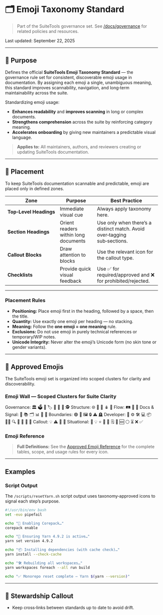 # 🗂️ Emoji Taxonomy Standard

> Part of the SuiteTools governance set.
> See [/docs/governance](../README.md) for related policies and resources.

Last updated: September 22, 2025

---

## 🎯 Purpose

Defines the official **SuiteTools Emoji Taxonomy Standard** — the governance rule set for consistent, discoverable emoji usage in documentation.
By assigning each emoji a single, unambiguous meaning, this standard improves scannability, navigation, and long‑term maintainability across the suite.

Standardizing emoji usage:

- **Enhances readability** and **improves scanning** in long or complex documents.
- **Strengthens comprehension** across the suite by reinforcing category meaning.
- **Accelerates onboarding** by giving new maintainers a predictable visual language.

> **Applies to:** All maintainers, authors, and reviewers creating or updating SuiteTools documentation.

---

## 📍 Placement

To keep SuiteTools documentation scannable and predictable, emoji are placed only in defined zones.

| Zone | Purpose | Best Practice |
|------|---------|---------------|
| **Top‑Level&nbsp;Headings** | Immediate visual cue | Always apply taxonomy here. |
| **Section Headings** | Orient readers within long documents | Use only when there’s a distinct match. Avoid over‑tagging sub‑sections. |
| **Callout Blocks** | Draw attention to blocks | Use the relevant icon for the callout type. |
| **Checklists** | Provide quick visual feedback | Use ✅ for required/approved and ❌ for prohibited/rejected. |

 <!-- TODO: create and link Callout Style Guide -->

---

### Placement Rules

- **Positioning:** Place emoji first in the heading, followed by a space, then the title.
- **Quantity:** Use exactly one emoji per heading — no stacking.
- **Meaning:** Follow the **one emoji = one meaning** rule.
- **Exclusions:** Do not use emoji in purely technical references or temporary/WIP notes.
- **Unicode Integrity:** Never alter the emoji’s Unicode form (no skin tone or gender variants).

---

## 🧱 Approved Emojis

The SuiteTools emoji set is organized into scoped clusters for clarity and discoverability.

### Emoji Wall — Scoped Clusters for Suite Clarity

Governance: 🏛️ 🗳️ 📜 🏷️ 🧩 📑 📏 🕵️
Structure: 🌐 📐 🧱 🪆 🤝
Flow: 🛤️ 📅 🔄
Docs & Signal: 📝 📚 🗂️ 📊 📡 🔗
Boundaries: 🟢 🚫 🖼️ 🔒 ⚠️ 🪦
Developer: 🛫 ⚙️ 🛠️ 💻 📦 🧑‍💻 🔍 🔌 🐞 🚀 🧪
Callout: 💡 ⚠️ 📘 📌
Situational: 🎯 💡 ⭐ 📌 📍 🗒️ 🧭 🆕 ⚪ ⏳ ❌ ✅

### Emoji Reference

> **Full Definitions:** See the [Approved Emoji Reference](./emoji-reference.md) for the complete tables, scope, and usage rules for every icon.

---

## Examples

### Script Output

The `/scripts/resetYarn.sh` script output uses taxonomy‑approved icons to signal each step’s purpose.

```sh
#!/usr/bin/env bash
set -euo pipefail

echo "🔄 Enabling Corepack…"
corepack enable

echo "📌 Ensuring Yarn 4.9.2 is active…"
yarn set version 4.9.2

echo "📦 Installing dependencies (with cache check)…"
yarn install --check-cache

echo "🛠 Rebuilding all workspaces…"
yarn workspaces foreach --all run build

echo "✅ Monorepo reset complete — Yarn $(yarn --version)"
```

---

## 🧭 Stewardship Callout

- Keep cross‑links between standards up to date to avoid drift.
